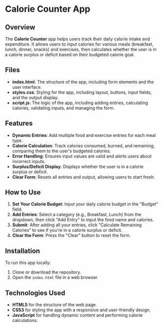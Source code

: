 # Calorie Counter App

## Overview
The **Calorie Counter** app helps users track their daily calorie intake and expenditure. It allows users to input calories for various meals (breakfast, lunch, dinner, snacks) and exercises, then calculates whether the user is in a calorie surplus or deficit based on their budgeted calorie goal.

## Files
- **index.html**: The structure of the app, including form elements and the user interface.
- **styles.css**: Styling for the app, including layout, buttons, input fields, and the output display.
- **script.js**: The logic of the app, including adding entries, calculating calories, validating inputs, and managing the form.

## Features
- **Dynamic Entries**: Add multiple food and exercise entries for each meal type.
- **Calorie Calculation**: Track calories consumed, burned, and remaining, comparing them to the user's budgeted calories.
- **Error Handling**: Ensures input values are valid and alerts users about incorrect inputs.
- **Surplus/Deficit Display**: Displays whether the user is in a calorie surplus or deficit.
- **Clear Form**: Resets all entries and output, allowing users to start fresh.

## How to Use
1. **Set Your Calorie Budget**: Input your daily calorie budget in the "Budget" field.
2. **Add Entries**: Select a category (e.g., Breakfast, Lunch) from the dropdown, then click "Add Entry" to input the food name and calories.
3. **Submit**: After adding all your entries, click "Calculate Remaining Calories" to see if you're in a calorie surplus or deficit.
4. **Clear the Form**: Press the "Clear" button to reset the form.

## Installation
To run this app locally:
1. Clone or download the repository.
2. Open the `index.html` file in a web browser.

## Technologies Used
- **HTML5** for the structure of the web page.
- **CSS3** for styling the app with a responsive and user-friendly design.
- **JavaScript** for handling dynamic content and performing calorie calculations.
